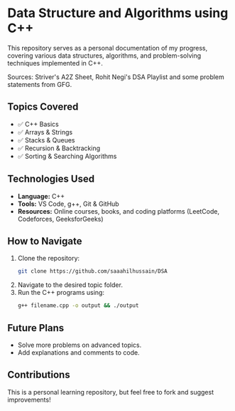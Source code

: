 # Data Structure and Algorithms using C++

This repository serves as a personal documentation of my progress, covering various data structures, algorithms, and problem-solving techniques implemented in C++.

Sources: Striver's A2Z Sheet, Rohit Negi's DSA Playlist and some problem statements from GFG.

## Topics Covered
- ✅ C++ Basics
- ✅ Arrays & Strings
- ✅ Stacks & Queues
- ✅ Recursion & Backtracking
- ✅ Sorting & Searching Algorithms

## Technologies Used
- **Language:** C++
- **Tools:** VS Code, g++, Git & GitHub
- **Resources:** Online courses, books, and coding platforms (LeetCode, Codeforces, GeeksforGeeks)

## How to Navigate 
1. Clone the repository:
   ```sh
   git clone https://github.com/saaahilhussain/DSA
   ```
2. Navigate to the desired topic folder.
3. Run the C++ programs using:
   ```sh
   g++ filename.cpp -o output && ./output
   ```

## Future Plans
- Solve more problems on advanced topics.
- Add explanations and comments to code.

## Contributions
This is a personal learning repository, but feel free to fork and suggest improvements!



